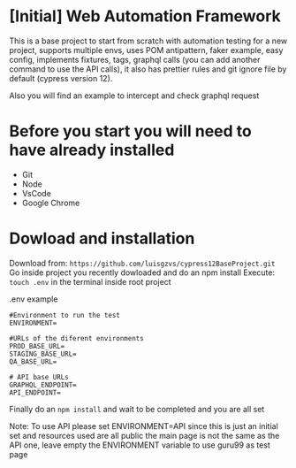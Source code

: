 # [Initial] Web Automation Framework

This is a base project to start from scratch with automation testing for a new project, supports multiple envs, uses POM antipattern, faker example, easy config, implements fixtures, tags, graphql calls (you can add another command to use the API calls), it also has prettier rules and git ignore file by default (cypress version 12).

Also you will find an example to intercept and check graphql request

# Before you start you will need to have already installed

- Git
- Node
- VsCode
- Google Chrome

# Dowload and installation

Download from: `https://github.com/luisgzvs/cypress12BaseProject.git`
Go inside project you recently dowloaded and do an npm install
Execute: `touch .env` in the terminal inside root project

.env example

```
#Environment to run the test
ENVIRONMENT=

#URLs of the diferent environments
PROD_BASE_URL=
STAGING_BASE_URL=
QA_BASE_URL=

# API base URLs
GRAPHQL_ENDPOINT=
API_ENDPOINT=

```

Finally do an `npm install` and wait to be completed and you are all set

Note: To use API please set ENVIRONMENT=API since this is just an initial set and resources used are all public the main page is not the same as the API one, leave empty the ENVIRONMENT variable to use guru99 as test page
